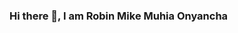 ### Hi there 👋, I am Robin Mike Muhia Onyancha

<!--
**robinmuhia/robinmuhia** is a ✨ _special_ ✨ repository because its `README.md` (this file) appears on your GitHub profile.

Here are some ideas to get you started:

- 🔭 I’m currently working on arbitage platform
- 🌱 I’m currently learning Django and Next.js
- 💬 Ask me about algorithms 
- 📫 How to reach me: muhiarobinonyancha@gmail.com


